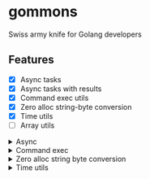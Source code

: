 # gommons

Swiss army knife for Golang developers

## Features

- [X] Async tasks
- [X] Async tasks with results
- [X] Command exec utils
- [X] Zero alloc string-byte conversion
- [X] Time utils
- [ ] Array utils

<details>
<summary>Async</summary>

#### Async tasks

```go
New().Task(
    func () {
        a = 1
        fmt.Println("1")
    }, func () {
        b = 1
        fmt.Println("2")
    }).Await()
```

#### Async tasks with results

```go
results := NewAsyncWorkWithResult[int]().TaskWithResult(
    func() int {
        return 5
    }, func() int {
        return 11
    }).AwaitResult()
```

</details>

<details>
<summary>Command exec</summary>

#### Run posix command and get output as byte array

```go
out := Exec("echo", "test")
```

#### Run posix command with pipes

```go
strReader := strings.NewReader("hello world")

outWriter := bytes.NewBuffer(nil)
errWriter := bytes.NewBuffer(nil)

ExecPipe(strReader, outWriter, errWriter, "echo", "test")
outputStr := outWriter.String()
```


</details>

<details>
<summary>Zero alloc string byte conversion</summary>

</details>

<details>
<summary>Time utils</summary>

</details>

